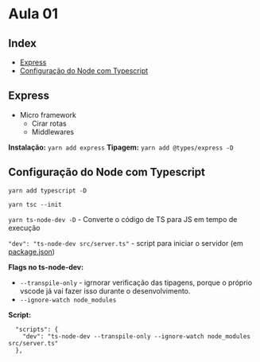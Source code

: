 # Aula 01

## Index
- [Express](#express)
- [Configuração do Node com Typescript](#configuração-do-node-com-typescript)

## Express

* Micro framework
  * Cirar rotas
  * Middlewares

**Instalação:** `yarn add express`
**Tipagem:** `yarn add @types/express -D`

## Configuração do Node com Typescript

`yarn add typescript -D`

`yarn tsc --init`

`yarn ts-node-dev -D` - Converte o código de TS para JS em tempo de execução

`"dev": "ts-node-dev src/server.ts"` - script para iniciar o servidor (em [package.json](../package.json))

**Flags no ts-node-dev:**
* `--transpile-only` - igrnorar verificação das tipagens, porque o próprio vscode já vai fazer isso durante o desenvolvimento.
* `--ignore-watch node_modules`

**Script:**
```
  "scripts": {
    "dev": "ts-node-dev --transpile-only --ignore-watch node_modules src/server.ts"
  },
```